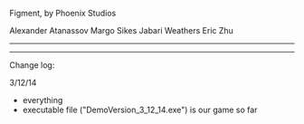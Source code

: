 Figment,
by Phoenix Studios

Alexander Atanassov
Margo Sikes
Jabari Weathers
Eric Zhu

----------------------------------------
----------------------------------------

Change log:

3/12/14
- everything
- executable file ("DemoVersion_3_12_14.exe") is our game so far